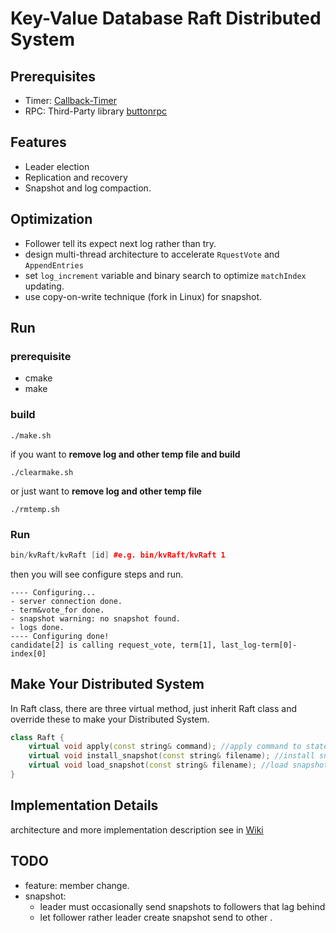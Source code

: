 # Key-Value Database Raft  Distributed System

## Prerequisites

* Timer: [Callback-Timer](https://github.com/messenger1th/Callback-Timer)
* RPC: Third-Party library [buttonrpc](https://github.com/button-chen/buttonrpc_cpp14) 



## Features

* Leader election
* Replication and recovery 
* Snapshot and log compaction.



## Optimization

* Follower tell its expect next log rather than try.
* design multi-thread architecture to accelerate `RquestVote` and `AppendEntries`
* set  `log_increment` variable and binary search to optimize `matchIndex` updating.
* use copy-on-write technique (fork in Linux) for snapshot.



## Run

### prerequisite

* cmake
* make

### build

```shell
./make.sh
```

if you want to **remove log and other temp file and build**

```shell
./clearmake.sh
```

or just want to  **remove log and other temp file**

```shell
./rmtemp.sh
```

### Run

```cpp
bin/kvRaft/kvRaft [id] #e.g. bin/kvRaft/kvRaft 1
```

then you will see configure steps and run.

```shell
---- Configuring... 
- server connection done.
- term&vote_for done.
- snapshot warning: no snapshot found. 
- logs done.
---- Configuring done!
candidate[2] is calling request_vote, term[1], last_log-term[0]-index[0]
```



## Make Your Distributed System

In Raft class, there are three virtual method, just inherit Raft class and override these to make your Distributed System.

```cpp
class Raft {
    virtual void apply(const string& command); //apply command to state machine.
    virtual void install_snapshot(const string& filename); //install snapshot to file.
    virtual void load_snapshot(const string& filename); //load snapshot from file.
}
```





## Implementation Details

architecture and more implementation description see in [Wiki](https://github.com/messenger1th/KeyValue-Raft/wiki) 




## TODO

* feature: member change.
* snapshot: 
  * leader must occasionally send snapshots to followers that lag behind
  * let follower rather leader create snapshot  send to other .



